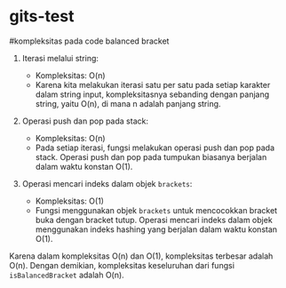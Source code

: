 # gits-test

#kompleksitas pada code balanced bracket

1. Iterasi melalui string:
   - Kompleksitas: O(n)
   - Karena kita melakukan iterasi satu per satu pada setiap karakter dalam string input, kompleksitasnya sebanding dengan panjang string, yaitu O(n), di mana n adalah panjang string.

2. Operasi push dan pop pada stack:
   - Kompleksitas: O(n)
   - Pada setiap iterasi, fungsi melakukan operasi push dan pop pada stack. Operasi push dan pop pada tumpukan biasanya berjalan dalam waktu konstan O(1).

3. Operasi mencari indeks dalam objek `brackets`:
   - Kompleksitas: O(1)
   - Fungsi menggunakan objek `brackets` untuk mencocokkan bracket buka dengan bracket tutup. Operasi mencari indeks dalam objek menggunakan indeks hashing yang berjalan dalam waktu konstan O(1).

Karena dalam kompleksitas O(n) dan O(1), kompleksitas terbesar adalah O(n). Dengan demikian, kompleksitas keseluruhan dari fungsi `isBalancedBracket` adalah O(n).

